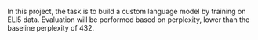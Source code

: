 In this project, the task is to build a custom language model by training on ELI5 data.
Evaluation will be performed based on perplexity, lower than the baseline perplexity of 432.

